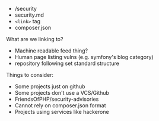 * /security
* security.md
* `<link>` tag
* composer.json


What are we linking to?

* Machine readable feed thing?
* Human page listing vulns (e.g. symfony's blog category)
* repository following set standard structure


Things to consider:
* Some projects just on github
* Some projects don't use a VCS/Github
* FriendsOfPHP/security-advisories
* Cannot rely on composer.json format
* Projects using services like hackerone
